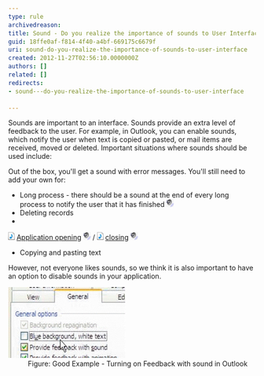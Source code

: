 ```yaml
---
type: rule
archivedreason: 
title: Sound - Do you realize the importance of sounds to User Interface?
guid: 18ffe0af-f814-4f40-a4bf-669175c6679f
uri: sound-do-you-realize-the-importance-of-sounds-to-user-interface
created: 2012-11-27T02:56:10.0000000Z
authors: []
related: []
redirects:
- sound---do-you-realize-the-importance-of-sounds-to-user-interface

---
```


Sounds are important to an interface. Sounds provide an extra level of feedback to the user. For example, in Outlook, you can enable sounds, which notify the user when text is copied or pasted, or mail items are received, moved or deleted. Important situations where sounds should be used include:

<!--endintro-->

Out of the box, you'll get a sound with error messages. You'll still need to add your own for:

* Long process - there should be a sound at the end of every long process to notify the user that it has finished [
![](../../assets/Sound.gif)](http://www.ssw.com.au/ssw/Standards/Rules/Sounds/sswLongProcessFinished01_ChatWhsp.wav)
* Deleting records
* 
![](../../assets/iconAudio.png "Audio File") [Application opening](http://www.ssw.com.au/ssw/Standards/Rules/Sounds/SSWApplicationOpened_dooropen.wav) [
![](../../assets/Sound.gif)](http://www.ssw.com.au/ssw/Standards/Rules/Sounds/SSWApplicationOpened_dooropen.wav) / 
![](../../assets/iconAudio.png "Audio File") [closing](http://www.ssw.com.au/ssw/Standards/Rules/Sounds/SSWApplicationClosed_doorslam.wav) [
![](../../assets/Sound.gif)](http://www.ssw.com.au/ssw/Standards/Rules/Sounds/SSWApplicationClosed_doorslam.wav)
* Copying and pasting text


However, not everyone likes sounds, so we think it is also important to have an option to disable sounds in your application.
<dl class="goodImage"><dt><img border="0" alt="Outlook Sounds" src="../../assets/OutlookSounds.gif" width="238" height="144"></dt>
<dd>Figure: Good Example - Turning on Feedback with sound in Outlook</dd></dl>
